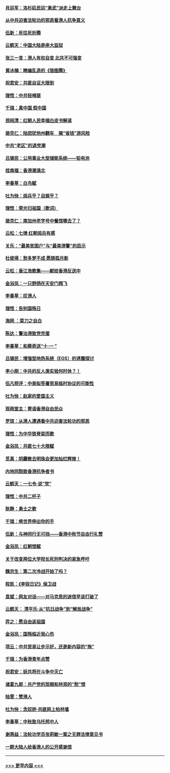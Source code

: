 #### [肖运军：洛杉矶民运“勇武”派走上舞台](../pages/nsc993/n11551595.md?t=09280133) 
#### [从中共迫害法轮功的邪恶看港人抗争意义](../pages/nsc993/n11540858.md?t=09280133) 
#### [伍新：死往死折腾](../pages/nsc993/n11550174.md?t=09280133) 
#### [云鹤天：中国大陆是座大监狱](../pages/nsc993/n11550155.md?t=09280133) 
#### [张三一言：港人有权自变 北共不可强变](../pages/nsc993/n11550132.md?t=09280133) 
#### [黄冰楠：瞎编乱造的《狼图腾》](../pages/nsc993/n11550082.md?t=09280133) 
#### [祝君安：共匪自证大限到](../pages/nsc993/n11550041.md?t=09280133) 
#### [理悟：中共轻嘚瑟](../pages/nsc993/n11547978.md?t=09280133) 
#### [千瑞：真中国 假中国](../pages/nsc993/n11547865.md?t=09280133) 
#### [郑纯清：红朝人民幸福白皮书解读](../pages/nsc993/n11547499.md?t=09280133) 
#### [骆克仁：陆团犹他州翻车　揭“省钱”游风险](../pages/nsc993/n11546977.md?t=09280133) 
#### [中共“老区”的退党潮](../pages/nsc993/n11545995.md?t=09280133) 
#### [吕锡民：公用事业大型储能系统——铅电池](../pages/nsc993/n11545701.md?t=09280133) 
#### [桂南福：香港潮涌北](../pages/nsc993/n11545682.md?t=09280133) 
#### [李春草：白鸟赋](../pages/nsc993/n11545663.md?t=09280133) 
#### [吐为快：阅兵乎？自娱乎？](../pages/nsc993/n11545625.md?t=09280133) 
#### [理悟：荣光归祖国（歌词）](../pages/nsc993/n11545616.md?t=09280133) 
#### [骆克仁：南加州老字号中餐馆哪去了？](../pages/nsc993/n11545120.md?t=09280133) 
#### [云松：七律 红朝阅兵有感](../pages/nsc993/n11542394.md?t=09280133) 
#### [关乐：“最美贫困户”与“最美港警”的启示](../pages/nsc993/n11542252.md?t=09280133) 
#### [杜彼得：愁多梦不成 愿随孤月影](../pages/nsc993/n11540296.md?t=09280133) 
#### [云松：香江浩歌集——献给香港反送中](../pages/nsc993/n11540149.md?t=09280133) 
#### [金浴凤：一只野鸽在天安门翔飞](../pages/nsc993/n11540280.md?t=09280133) 
#### [李春草：叹港人](../pages/nsc993/n11540119.md?t=09280133) 
#### [理悟：告别国殇日](../pages/nsc993/n11539610.md?t=09280133) 
#### [海网 ：菜刀之自白](../pages/nsc993/n11539597.md?t=09280133) 
#### [陈达：警治港致党完蛋](../pages/nsc993/n11538127.md?t=09280133) 
#### [李春草：和蔡奇送“十·一 ”](../pages/nsc993/n11537810.md?t=09280133) 
#### [吕锡民：增强型地热系统（EGS）的诱震探讨](../pages/nsc993/n11537765.md?t=09280133) 
#### [李小刚：中共的反人类实验何时休？！](../pages/nsc993/n11537669.md?t=09280133) 
#### [伍凡短评：中美拟签署贸易临时协议的可能性](../pages/nsc993/n11536773.md?t=09280133) 
#### [吐为快：赵家的爱国主义](../pages/nsc993/n11536750.md?t=09280133) 
#### [观雨堂主：寄语香港自由民众](../pages/nsc993/n11536735.md?t=09280133) 
#### [罗琼：从港人遭遇看中共迫害法轮功的邪恶](../pages/nsc993/n11507862.md?t=09280133) 
#### [理悟：为中华铁脊梁而歌](../pages/nsc993/n11534458.md?t=09280133) 
#### [金浴凤：共匪七十大限赋](../pages/nsc993/n11534434.md?t=09280133) 
#### [觅真：阴霾散去明珠会更加灿烂辉煌！](../pages/nsc993/n11531858.md?t=09280133) 
#### [内地同胞致香港抗争者书](../pages/nsc993/n11531645.md?t=09280133) 
#### [云鹤天：一七令‧说“党”](../pages/nsc993/n11529099.md?t=09280133) 
#### [理悟：中共二杆子](../pages/nsc993/n11529046.md?t=09280133) 
#### [耿静：勇士之歌](../pages/nsc993/n11527562.md?t=09280133) 
#### [千瑞：唤世界伸出你的手](../pages/nsc993/n11526942.md?t=09280133) 
#### [伍新：与神同行无可挡——香港中秋节自由行礼赞](../pages/nsc993/n11526801.md?t=09280133) 
#### [金浴凤：红朝恨赋](../pages/nsc993/n11524312.md?t=09280133) 
#### [关于改变两位大学校长死刑判决的紧急呼吁](../pages/nsc993/n11524103.md?t=09280133) 
#### [魏京生：第二次冷战开始了吗？](../pages/nsc993/n11524023.md?t=09280133) 
#### [程凯：《李锐日记》保卫战](../pages/nsc993/n11522922.md?t=09280133) 
#### [袁斌：网友对话——对马克思的迷信早该打破了](../pages/nsc993/n11522561.md?t=09280133) 
#### [云鹤天： 清平乐‧从“抗日战争”到“解放战争”](../pages/nsc993/n11522917.md?t=09280133) 
#### [弈之：愿自由返祖国](../pages/nsc993/n11522810.md?t=09280133) 
#### [金浴凤：国殇临近我心伤](../pages/nsc993/n11522406.md?t=09280133) 
#### [项云：中共贸易让步示好，还是新内容的“拖”](../pages/nsc993/n11522395.md?t=09280133) 
#### [千瑞：为香港青年点赞](../pages/nsc993/n11521768.md?t=09280133) 
#### [祝君安：妖共将在斗争中灭亡](../pages/nsc993/n11520950.md?t=09280133) 
#### [诸葛九郎：共产党的现眼和林郑的“愁”恨](../pages/nsc993/n11520625.md?t=09280133) 
#### [陆雯：赞港人](../pages/nsc993/n11520609.md?t=09280133) 
#### [吐为快：念奴娇‧共匪网上柏林墙](../pages/nsc993/n11519122.md?t=09280133) 
#### [李春草：中秋致乌托邦中人](../pages/nsc993/n11518776.md?t=09280133) 
#### [谢燕益：法轮功学员张莉敏一案之无罪法律意见书](../pages/nsc993/n11517600.md?t=09280133) 
#### [一群大陆人给香港人的公开感谢信](../pages/nsc993/n11514797.md?t=09280133) 

----
#### [ >>> 更早内容 <<< ](../indexes/nsc993-earlier.md)
